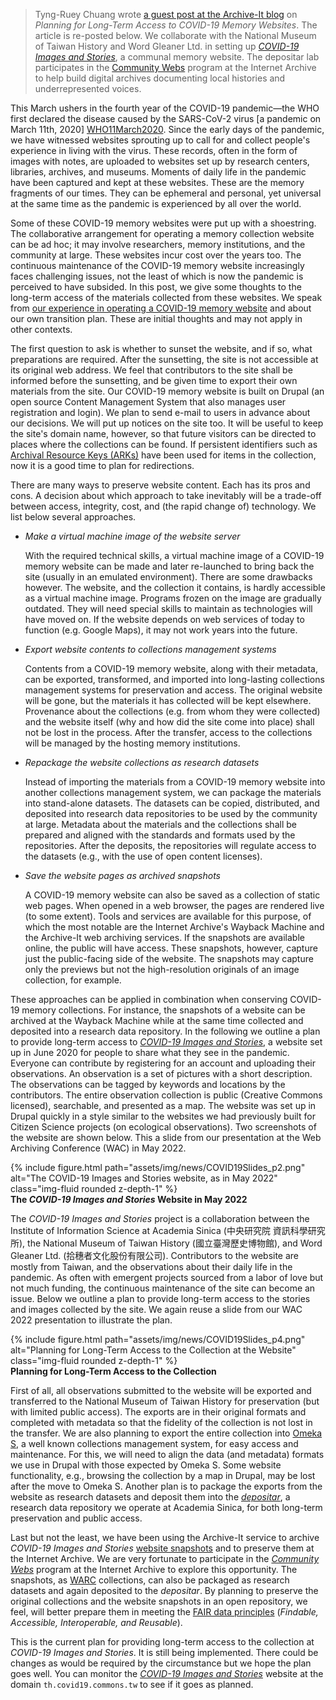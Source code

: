 >  Tyng-Ruey Chuang wrote [a guest post at the Archive-It blog][ArchiveItPost] on _Planning for Long-Term Access to COVID-19 Memory Websites_. The article is re-posted below. We collaborate with the National Museum of Taiwan History and Word Gleaner Ltd. in setting up _[COVID-19 Images and Stories][COVID19InS]_, a communal memory website. The depositar lab participates in the [Community Webs][CommunityWebs] program at the Internet Archive to help build digital archives documenting local histories and underrepresented voices.

This March ushers in the fourth year of the COVID-19 pandemic&mdash;the WHO first declared the disease caused by the SARS-CoV-2 virus [a pandemic on March 11th, 2020] [WHO11March2020]. Since the early days of the pandemic, we have witnessed websites sprouting up to call for and collect people's experience in living with the virus. These records, often in the form of images with notes, are uploaded to websites set up by research centers, libraries,  archives, and museums. Moments of daily life in the pandemic have been captured and kept at these websites. These are the memory fragments of our times. They can be ephemeral and personal, yet universal at the same time as the pandemic is experienced by all over the world.

Some of these COVID-19 memory websites were put up with a shoestring. The collaborative arrangement for operating a memory collection website can be ad hoc; it may involve researchers, memory institutions, and the community at large. These websites incur cost over the years too. The continuous maintenance of the COVID-19 memory website increasingly faces challenging issues, not the least of which is now the pandemic is perceived to have subsided. In this post, we give some thoughts to the long-term access of the materials collected from these websites. We speak from [our experience in operating a COVID-19 memory website][WAC2022] and about our own transition plan. These are initial thoughts and may not apply in other contexts. 

The first question to ask is whether to sunset the website, and if so, what preparations are required. After the sunsetting, the site is not accessible at its original web address. We feel that contributors to the site shall be informed before the sunsetting, and be given time to export their own materials from the site. Our COVID-19 memory website is built on Drupal (an open source Content Management System that also manages user registration and login). We plan to send e-mail to users in advance about our decisions. We will put up notices on the site too. It will be useful to keep the site's domain name, however, so that future visitors can be directed to places where the collections can be found. If persistent identifiers such as [Archival Resource Keys (ARKs)][ARK] have been used for items in the collection, now it is a good time to plan for redirections. 

There are many ways to preserve website content. Each has its pros and cons. A decision about which approach to take inevitably will be a trade-off between access, integrity, cost, and (the rapid change of) technology. We list below several approaches. 

+ _Make a virtual machine image of the website server_ 

  With the required technical skills, a virtual machine image of a COVID-19 memory website can be made and later re-launched to bring back the site (usually in an emulated environment). There are some drawbacks however. The website, and the collection it contains, is hardly accessible as a virtual machine image. Programs frozen on the image are gradually outdated. They will need special skills to maintain as technologies will have moved on. If the website depends on web services of today to function (e.g. Google Maps), it may not work years into the future.
      
+ _Export website contents to collections management systems_

  Contents from a COVID-19 memory website, along with their metadata, can be exported, transformed, and imported into long-lasting collections management systems for preservation and access. The original website will be gone, but the materials it has collected will be kept elsewhere. Provenance about the collections (e.g. from whom they were collected) and the website itself (why and how did the site come into place) shall not be lost in the process. After the transfer, access to the collections will be managed by the hosting memory institutions.

+ _Repackage the website collections as research datasets_ 

  Instead of importing the materials from a COVID-19 memory website into another collections management system, we can package the materials into stand-alone datasets. The datasets can be copied, distributed, and deposited into research data repositories to be used by the community at large. Metadata about the materials and the collections shall be prepared and aligned with the standards and formats used by the repositories. After the deposits, the repositories will regulate access to the datasets (e.g., with the use of open content licenses).

+ _Save the website pages as archived snapshots_ 

  A COVID-19 memory website can also be saved as a collection of static web pages. When opened in a web browser, the pages are rendered live (to some extent). Tools and services are available for this purpose, of which the most notable are the Internet Archive's Wayback Machine and the Archive-It web archiving services. If the snapshots are available online, the public will have access. These snapshots, however, capture just the public-facing side of the website. The snapshots may capture only the previews but not the high-resolution originals of an image collection, for example. 

These approaches can be applied in combination when conserving COVID-19 memory collections. For instance, the snapshots of a website can be archived at the Wayback Machine while at the same time collected and deposited into a research data repository. In the following we outline a plan to provide long-term access to _[COVID-19 Images and Stories][COVID19InS]_,  a website set up in June 2020 for people to share what they see in the pandemic. Everyone can contribute by registering for an account and uploading their observations. An observation is a set of pictures with a short description. The observations can be tagged by keywords and locations by the contributors. The entire observation collection is public (Creative Commons licensed), searchable, and presented as a map. The website was set up in Drupal quickly in a style similar to the websites we had previously built for Citizen Science projects (on ecological observations). Two screenshots of the website are shown below. This a  slide from our presentation at the Web Archiving Conference (WAC) in May 2022.

<div class="row">
    <div class="col-sm mt-3 mt-md-0">
        {% include figure.html path="assets/img/news/COVID19Slides_p2.png" alt="The COVID-19 Images and Stories website, as in May 2022" class="img-fluid rounded z-depth-1" %}
    </div>
</div>
<div class="caption">
    <b>The <i>COVID-19 Images and Stories</i> Website in May 2022</b>
</div>

The _COVID-19 Images and Stories_ project is a collaboration between the Institute of Information Science at Academia Sinica (中央研究院 資訊科學研究所), the National Museum of Taiwan History (國立臺灣歷史博物館), and Word Gleaner Ltd. (拾穗者文化股份有限公司).  Contributors to the website are mostly from Taiwan, and the observations about their daily life in the pandemic. As often with emergent projects sourced from a labor of love but not much funding, the continuous maintenance of the site can become an issue. Below we outline a plan to provide long-term access to the stories and images collected by the site. We again reuse a slide from our WAC 2022 presentation to illustrate the plan.

<div class="row">
    <div class="col-sm mt-3 mt-md-0">
        {% include figure.html path="assets/img/news/COVID19Slides_p4.png" alt="Planning for  Long-Term Access to the Collection at the Website" class="img-fluid rounded z-depth-1" %}
    </div>
</div>
<div class="caption">
    <b>Planning for Long-Term Access to the Collection</b>
</div>


First of all, all observations submitted to the website will be exported and transferred to the National Museum of Taiwan History for preservation (but with limited public access). The exports are in their original formats and completed with metadata so that the fidelity of the collection is not lost in the transfer. We are also planning to export the entire collection into [Omeka S][OmekaS], a well known collections management system, for easy access and maintenance. For this, we will need to align the data (and metadata) formats we use in Drupal with those expected by Omeka S. Some website functionality, e.g.,  browsing the collection by a map in Drupal, may be lost after the move to Omeka S. Another plan is to package the exports from the website as research datasets and deposit them into the _[depositar][depositar]_, a research data repository we operate at Academia Sinica, for both long-term preservation and public access.

Last but not the least, we have been using the Archive-It service to archive _COVID-19 Images and Stories_ [website snapshots][COVID19InS-ArchiveIt] and to preserve them at the Internet Archive. We are very fortunate to participate in the _[Community Webs][CommunityWebs]_ program at the Internet Archive to explore this opportunity. The snapshots, as [WARC][WARC] collections, can also be packaged as research datasets and again deposited to the _depositar_. By planning to preserve the original collections and the website snapshots in an open repository, we feel, will better prepare them in meeting the [FAIR data principles][FAIR] (_Findable, Accessible, Interoperable, and Reusable_).

This is the current plan for providing long-term access to the collection at _COVID-19 Images and Stories_. It is still being implemented. There could be changes as would be required by the circumstance but we hope the plan goes well. You can monitor the _[COVID-19 Images and Stories][COVID19InS]_ website at the domain `th.covid19.commons.tw` to see if it goes as planned.

[ArchiveItPost]: https://archive-it.org/blog/post/planning-for-long-term-access-to-covid-19-memory-websites/ "Archive-It Blog &#8211; Planning for Long-Term Access to COVID-19 Memory Websites"

[WHO11March2020]: https://www.who.int/docs/default-source/coronaviruse/transcripts/who-audio-emergencies-coronavirus-press-conference-full-and-final-11mar2020.pdf  "Virtual press conference on COVID-19 – 11 March 20" 

[WAC2022]: https://digital.library.unt.edu/ark:/67531/metadc1983151/  "Archiving COVID-19 Memory Websites: 'COVID-19 Images and Stories' and Other Sites"

[ARK]: https://arks.org/  "Home of the Archival Resource Key (ARK)"

[COVID19InS]: https://th.covid19.commons.tw/ "COVID-19 Images and Stories"

[OmekaS]: https://omeka.org/s/ "Omeka S"

[depositar]: https://data.depositar.io/en/about "What is depositar?"

[COVID19InS-ArchiveIt]: https://wayback.archive-it.org/18804/*/https://th.covid19.commons.tw/ "COVID-19 Images and Stories in Taiwan, archived by Institute of Information Science, Academia Sinica"

[CommunityWebs]: https://communitywebs.archive-it.org/ "Community Web"

[WARC]: https://archive-it.org/blog/post/the-stack-warc-file/ "The stack: An introduction to the WARC file"

[FAIR]: https://force11.org/info/the-fair-data-principles/ "The FAIR Data Principles"
